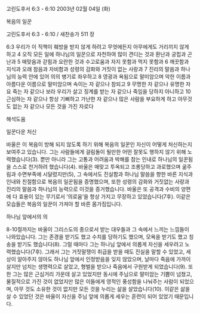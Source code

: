 고린도후서 6:3 - 6:10 
2003년 02월 04일 (화)

복음의 일꾼



고린도후서 6:3 - 6:10 / 새찬송가 511 장


6:3 우리가 이 직책이 훼방을 받지 않게 하려고 무엇에든지 아무에게도 거리끼지 않게 하고 
4 오직 모든 일에 하나님의 일꾼으로 자천하여 많이 견디는 것과 환난과 궁핍과 곤난과 
5 매맞음과 갇힘과 요란한 것과 수고로움과 자지 못함과 먹지 못함과 
6 깨끗함과 지식과 오래 참음과 자비함과 성령의 감화와 거짓이 없는 사랑과 
7 진리의 말씀과 하나님의 능력 안에 있어 의의 병기로 좌우하고 
8 영광과 욕됨으로 말미암으며 악한 이름과 아름다운 이름으로 말미암으며 속이는 자 같으나 참되고 9 무명한 자 같으나 유명한 자요 죽는 자 같으나 보라 우리가 살고 징계를 받는 자 같으나 죽임을 당하지 아니하고 
10 근심하는 자 같으나 항상 기뻐하고 가난한 자 같으나 많은 사람을 부요하게 하고 아무것도 없는 자 같으나 모든 것을 가진 자로다

해석도움





일꾼다운 처신 

바울은 이 복음이 방해 되지 않도록 하기 위해 복음의 일꾼인 자신이 어떻게 처신하는지 보여주고 있습니다. 그는 사람들에게 걸림돌이 될만한 어떤 잘못도 행하지 않기 위해 노력했습니다(3). 뿐만 아니라 그는 고통과 어려움과 박해를 참는 인내로 하나님의 일꾼됨을 스스로 천거하려 했습니다(4). 바울은 매맞고 투옥되고 조롱당하고 과로했으며 굶주림과 수면부족에 시달렸지만(5), 그 속에서도 진실함과 하나님 말씀을 향한 바른 지식과 인내와 친절함으로 복음의 일꾼됨을 증명했으며, 또한 성령의 감화와 거짓없는 사랑과 진리의 말씀과 하나님의 능력으로 이것을 증거했습니다. 바울은 또 공격과 수비의 양편에 다 효용이 있는 무기로서 ‘의로움’을 항상 가지고 무장하고 있었습니다(7후). 이같은 모습들은 복음의 일꾼이 가져야 할 바른 몸가짐입니다. 

하나님 앞에서의 의 

8-10절까지는 바울이 그리스도의 종으로서 받는 대우들과 그 속에서 느끼는 느낌들이 나와있습니다. 그는 존경을 받기도 했고 수치를 당하기도 했으며, 모욕을 받기도 했고 칭송을 받기도 했습니다(8). 그럴 때마다 그는 하나님 앞에서 의롭게 자신을 세우려고 노력했습니다(7후). 그래서 그는 거짓말쟁이 취급을 받을 때도 진실을 말할 수 있었고, 세상이 알아주지 않아도 하나님 앞에서 인정받음을 잊지 않았으며, 날마다 죽음에 가까이 살지만 넘치는 생명력으로 살았고, 형벌을 받으나 죽음에서 구원받게 되었습니다(9). 또한 그는 많은 근심거리 가운데 살고 있었지만 동시에 주님으로 말미암는 기쁨이 넘쳤고, 물질적으로 가진 것이 없었지만 많은 이들에게 영적인 풍성함을 나눠주는 사람이 되었으며, 아무 것도 소유한 것이 없지만 모든 것을 누리는 삶을 살았습니다(10). 이같은 삶을 살 수 있었던 것은 바울이 자신을 주님 앞에 의롭게 세우는 훈련이 되어 있었기 때문입니다.